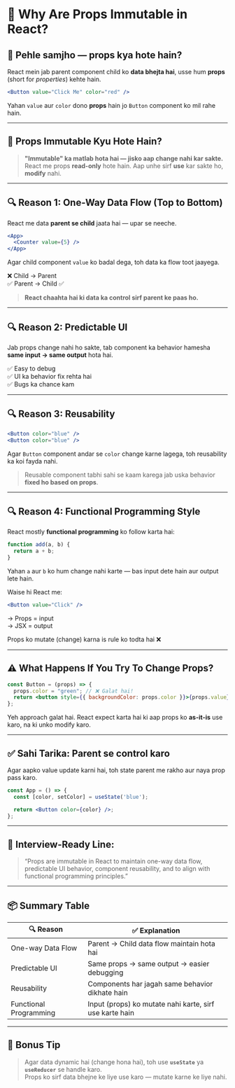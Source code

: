 # 🔐 Why Are Props Immutable in React?

## 💭 Pehle samjho — props kya hote hain?

React mein jab parent component child ko **data bhejta hai**, usse hum **props** (short for *properties*) kehte hain.

```jsx
<Button value="Click Me" color="red" />
```

Yahan `value` aur `color` dono **props** hain jo `Button` component ko mil rahe hain.

---

## 🧠 Props Immutable Kyu Hote Hain?

> **"Immutable" ka matlab hota hai — jisko aap change nahi kar sakte.**  
> React me props **read-only** hote hain. Aap unhe sirf **use** kar sakte ho, **modify** nahi.

---

## 🔍 Reason 1: One-Way Data Flow (Top to Bottom)

React me data **parent se child** jaata hai — upar se neeche.

```jsx
<App>
  <Counter value={5} />
</App>
```

Agar child component `value` ko badal dega, toh data ka flow toot jaayega.

❌ Child → Parent  
✅ Parent → Child ✅

> **React chaahta hai ki data ka control sirf parent ke paas ho.**

---

## 🔍 Reason 2: Predictable UI

Jab props change nahi ho sakte, tab component ka behavior hamesha **same input → same output** hota hai.

✅ Easy to debug  
✅ UI ka behavior fix rehta hai  
✅ Bugs ka chance kam

---

## 🔍 Reason 3: Reusability

```jsx
<Button color="blue" />
<Button color="blue" />
```

Agar `Button` component andar se `color` change karne lagega, toh reusability ka koi fayda nahi.

> Reusable component tabhi sahi se kaam karega jab uska behavior **fixed ho based on props**.

---

## 🔍 Reason 4: Functional Programming Style

React mostly **functional programming** ko follow karta hai:

```js
function add(a, b) {
  return a + b;
}
```

Yahan `a` aur `b` ko hum change nahi karte — bas input dete hain aur output lete hain.

Waise hi React me:

```jsx
<Button value="Click" />
```

→ Props = input  
→ JSX = output

Props ko mutate (change) karna is rule ko todta hai ❌

---

## ⚠️ What Happens If You Try To Change Props?

```jsx
const Button = (props) => {
  props.color = "green"; // ❌ Galat hai!
  return <button style={{ backgroundColor: props.color }}>{props.value}</button>;
};
```

Yeh approach galat hai. React expect karta hai ki aap props ko **as-it-is** use karo, na ki unko modify karo.

---

## ✅ Sahi Tarika: Parent se control karo

Agar aapko value update karni hai, toh state parent me rakho aur naya prop pass karo.

```jsx
const App = () => {
  const [color, setColor] = useState('blue');

  return <Button color={color} />;
};
```

---

## 🧠 Interview-Ready Line:

> “Props are immutable in React to maintain one-way data flow, predictable UI behavior, component reusability, and to align with functional programming principles.”

---

## 📦 Summary Table

| 🔍 Reason              | ✅ Explanation                                              |
|------------------------|-------------------------------------------------------------|
| One-way Data Flow      | Parent → Child data flow maintain hota hai                 |
| Predictable UI         | Same props → same output → easier debugging                |
| Reusability            | Components har jagah same behavior dikhate hain            |
| Functional Programming | Input (props) ko mutate nahi karte, sirf use karte hain   |

---

## 📘 Bonus Tip

> Agar data dynamic hai (change hona hai), toh use **`useState`** ya **`useReducer`** se handle karo.  
> Props ko sirf data bhejne ke liye use karo — mutate karne ke liye nahi.
